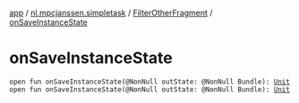 [app](../../index.md) / [nl.mpcjanssen.simpletask](../index.md) / [FilterOtherFragment](index.md) / [onSaveInstanceState](.)

# onSaveInstanceState

`open fun onSaveInstanceState(@NonNull outState: @NonNull Bundle): `[`Unit`](https://kotlinlang.org/api/latest/jvm/stdlib/kotlin/-unit/index.html)
`open fun onSaveInstanceState(@NonNull outState: @NonNull Bundle): `[`Unit`](https://kotlinlang.org/api/latest/jvm/stdlib/kotlin/-unit/index.html)